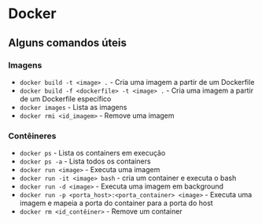 # Docker

## Alguns comandos úteis

### Imagens
- `docker build -t <image> .` - Cria uma imagem a partir de um Dockerfile
- `docker build -f <dockerfile> -t <image> .` - Cria uma imagem a partir de um Dockerfile específico
- `docker images` - Lista as imagens
- `docker rmi <id_imagem>` - Remove uma imagem

### Contêineres
- `docker ps` - Lista os containers em execução
- `docker ps -a` - Lista todos os containers
- `docker run <image>` - Executa uma imagem
- `docker run -it <image> bash` - cria um container e executa o bash
- `docker run -d <image>` - Executa uma imagem em background
- `docker run -p <porta_host>:<porta_container> <image>` - Executa uma imagem e mapeia a porta do container para a porta do host
- `docker rm <id_contêiner>` - Remove um container